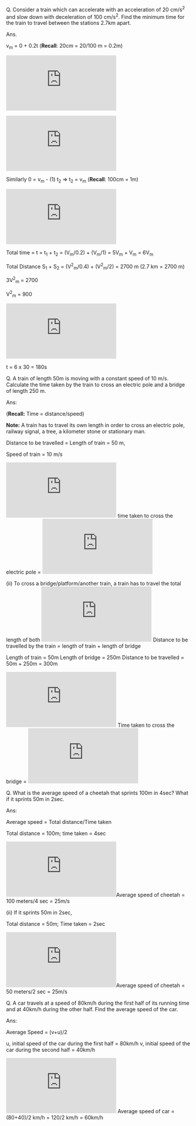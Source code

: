Q. Consider a train which can accelerate with an acceleration of 20 cm/s<sup>2</sup> and slow down with deceleration of 100 cm/s<sup>2</sup>. Find the minimum time for the train to travel between the stations 2.7km apart.

Ans. 

v<sub>m</sub> = 0 + 0.2t (**Recall**: 20cm = 20/100 m = 0.2m)

![img](http://latex.codecogs.com/svg.latex?t%3D%5Cfrac%7Bv_m%7D%7B0.2%7D)

![img](https://latex.codecogs.com/svg.latex?S_1%3D0%2B%5Cfrac%7B1%7D%7B2%7D%280.2%29%28%5Cfrac%7Bv_m%7D%7B0.2%7D%29%5E2%3D%5Cfrac%7B1%7D%7B2%7D%5Cfrac%7BV%5E2_m%7D%7B0.2%7D%3D%5Cfrac%7BV%5E2_m%7D%7B0.4%7D)

Similarly 0 = v<sub>m</sub> - (1) t<sub>2</sub> => t<sub>2</sub> = v<sub>m</sub> (**Recall**: 100cm = 1m)

![img](https://latex.codecogs.com/svg.latex?S_2%3D%28%5Cfrac%7Bv_m%2B0%7D%7B2%7D%29t_2%3D%5Cfrac%7Bv_m%7D%7B2%7D%28v_m%29%3D%5Cfrac%7Bv_m%5E2%7D%7B2%7D)

Total time = t = t<sub>1</sub> + t<sub>2</sub> = (V<sub>m</sub>/0.2) + (V<sub>m</sub>/1) = 5V<sub>m</sub> + V<sub>m</sub> = 6V<sub>m</sub>

Total Distance S<sub>1</sub> + S<sub>2</sub> = (V<sup>2</sup><sub>m</sub>/0.4) + (V<sup>2</sup><sub>m</sub>/2) = 2700 m  (2.7 km = 2700 m)

3V<sup>2</sup><sub>m</sub> = 2700

V<sup>2</sup><sub>m</sub> = 900

![img](https://latex.codecogs.com/svg.latex?V_m%3D%5Csqrt%7B900%7D%3D30)

t = 6 x 30 = 180s

Q. A train of length 50m is moving with a constant speed of 10 m/s. Calculate the time taken by the train to cross an electric pole and a bridge of length 250 m.

Ans:

(**Recall:** Time = distance/speed)

**Note:** A train has to travel its own length in order to cross an electric pole, railway signal, a tree, a kilometer stone or stationary man.

Distance to be travelled = Length of train = 50 m,

Speed of train = 10 m/s

![img](https://latex.codecogs.com/svg.latex?%5Cmathbf%7B%5Ctherefore%7D) time taken to cross the electric pole = 
![img](https://latex.codecogs.com/svg.latex?%5Cfrac%7B50m%7D%7B10m%2Fs%7D%3D%5Cfrac%7B50m%7D%7B10m%7D%7B%5Ctimes%7Ds%3D5s)

(ii) To cross a bridge/platform/another train, a train has to travel the total length of both
![img](https://latex.codecogs.com/svg.latex?%5Cmathbf%7B%5Ctherefore%7D) Distance to be travelled by the train
 = length of train + length of bridge

Length of train = 50m
Length of bridge = 250m
Distance to be travelled = 50m + 250m = 300m

![img](https://latex.codecogs.com/svg.latex?%5Cmathbf%7B%5Ctherefore%7D) Time taken to cross the bridge = 
![img](https://latex.codecogs.com/svg.latex?%5Cfrac%7BDistance%7D%7BSpeed%7D%3D%5Cfrac%7B300m%7D%7B10m%2Fs%7D%3D30s)


Q. What is the average speed of a cheetah that sprints 100m in 4sec? What if it sprints 50m in 2sec.

Ans:

Average speed = Total distance/Time taken

Total distance = 100m; time taken = 4sec

![img](https://latex.codecogs.com/svg.latex?%5Cmathbf%7B%5Ctherefore%7D)Average speed of cheetah = 100 meters/4 sec = 25m/s

(ii) If it sprints 50m in 2sec,

Total distance = 50m; Time taken = 2sec

![img](https://latex.codecogs.com/svg.latex?%5Cmathbf%7B%5Ctherefore%7D)Average speed of cheetah = 50 meters/2 sec = 25m/s



Q. A car travels at a speed of 80km/h during the first half of its running time and at 40km/h during the other half. Find the average speed of the car.

Ans:

Average Speed = (v+u)/2

u, initial speed of the car during the first half = 80km/h
v, initial speed of the car during the second half = 40km/h

![img](https://latex.codecogs.com/svg.latex?%5Cmathbf%7B%5Ctherefore%7D) Average speed of car = (80+40)/2 km/h = 120/2 km/h = 60km/h